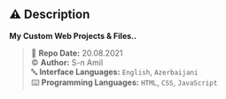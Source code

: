 ## ⚠️ Description
**My Custom Web Projects & Files..**

> 📅 **Repo Date:** 20.08.2021 <br>
> ©️ **Author:** S-n Amil <br>
> 🔤 **Interface Languages:** `English`, `Azerbaijani` <br>
> ⌨️ **Programming Languages:** `HTML`, `CSS`, `JavaScript` <br>
